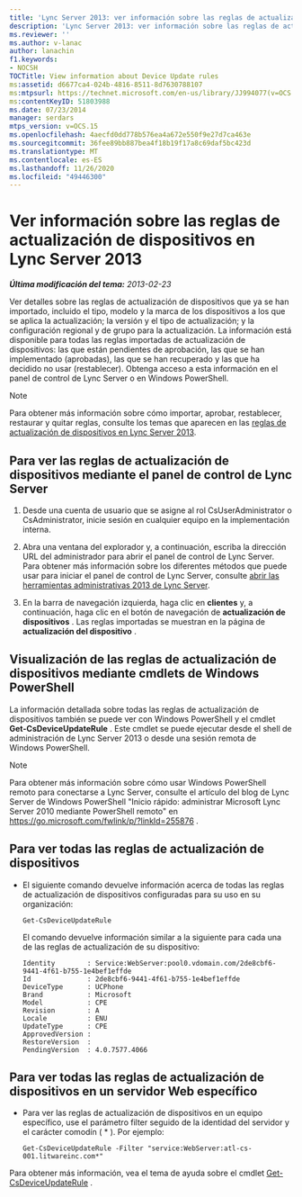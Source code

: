 ```yaml
---
title: 'Lync Server 2013: ver información sobre las reglas de actualización de dispositivos'
description: 'Lync Server 2013: ver información sobre las reglas de actualización de dispositivos.'
ms.reviewer: ''
ms.author: v-lanac
author: lanachin
f1.keywords:
- NOCSH
TOCTitle: View information about Device Update rules
ms:assetid: d6677ca4-024b-4816-8511-8d7630788107
ms:mtpsurl: https://technet.microsoft.com/en-us/library/JJ994077(v=OCS.15)
ms:contentKeyID: 51803988
ms.date: 07/23/2014
manager: serdars
mtps_version: v=OCS.15
ms.openlocfilehash: 4aecfd0dd778b576ea4a672e550f9e27d7ca463e
ms.sourcegitcommit: 36fee89bb887bea4f18b19f17a8c69daf5bc423d
ms.translationtype: MT
ms.contentlocale: es-ES
ms.lasthandoff: 11/26/2020
ms.locfileid: "49446300"
---
```

# <a name="view-information-about-device-update-rules-in-lync-server-2013"></a>Ver información sobre las reglas de actualización de dispositivos en Lync Server 2013

<div data-xmlns="http://www.w3.org/1999/xhtml">

<div class="topic" data-xmlns="http://www.w3.org/1999/xhtml" data-msxsl="urn:schemas-microsoft-com:xslt" data-cs="https://msdn.microsoft.com/">

<div data-asp="https://msdn2.microsoft.com/asp">



</div>

<div id="mainSection">

<div id="mainBody">

<span> </span>

_**Última modificación del tema:** 2013-02-23_

Ver detalles sobre las reglas de actualización de dispositivos que ya se han importado, incluido el tipo, modelo y la marca de los dispositivos a los que se aplica la actualización; la versión y el tipo de actualización; y la configuración regional y de grupo para la actualización. La información está disponible para todas las reglas importadas de actualización de dispositivos: las que están pendientes de aprobación, las que se han implementado (aprobadas), las que se han recuperado y las que ha decidido no usar (restablecer). Obtenga acceso a esta información en el panel de control de Lync Server o en Windows PowerShell.

<div>


> [!NOTE]  
> Para obtener más información sobre cómo importar, aprobar, restablecer, restaurar y quitar reglas, consulte los temas que aparecen en las <A href="lync-server-2013-device-update-rules.md">reglas de actualización de dispositivos en Lync Server 2013</A>.



</div>

<div>

## <a name="to-view-device-update-rules-by-using-lync-server-control-panel"></a>Para ver las reglas de actualización de dispositivos mediante el panel de control de Lync Server

1.  Desde una cuenta de usuario que se asigne al rol CsUserAdministrator o CsAdministrator, inicie sesión en cualquier equipo en la implementación interna.

2.  Abra una ventana del explorador y, a continuación, escriba la dirección URL del administrador para abrir el panel de control de Lync Server. Para obtener más información sobre los diferentes métodos que puede usar para iniciar el panel de control de Lync Server, consulte [abrir las herramientas administrativas 2013 de Lync Server](lync-server-2013-open-lync-server-administrative-tools.md).

3.  En la barra de navegación izquierda, haga clic en **clientes** y, a continuación, haga clic en el botón de navegación de **actualización de dispositivos** . Las reglas importadas se muestran en la página de **actualización del dispositivo** .

</div>

<div>

## <a name="viewing-device-update-rules-by-using-windows-powershell-cmdlets"></a>Visualización de las reglas de actualización de dispositivos mediante cmdlets de Windows PowerShell

La información detallada sobre todas las reglas de actualización de dispositivos también se puede ver con Windows PowerShell y el cmdlet **Get-CsDeviceUpdateRule** . Este cmdlet se puede ejecutar desde el shell de administración de Lync Server 2013 o desde una sesión remota de Windows PowerShell.

<div>


> [!NOTE]  
> Para obtener más información sobre cómo usar Windows PowerShell remoto para conectarse a Lync Server, consulte el artículo del blog de Lync Server de Windows PowerShell "Inicio rápido: administrar Microsoft Lync Server 2010 mediante PowerShell remoto" en <A href="https://go.microsoft.com/fwlink/p/?linkid=255876">https://go.microsoft.com/fwlink/p/?linkId=255876</A> .



</div>

<div>

## <a name="to-view-all-your-device-update-rules"></a>Para ver todas las reglas de actualización de dispositivos

  - El siguiente comando devuelve información acerca de todas las reglas de actualización de dispositivos configuradas para su uso en su organización:
    
        Get-CsDeviceUpdateRule
    
    El comando devuelve información similar a la siguiente para cada una de las reglas de actualización de su dispositivo:
    
        Identity        : Service:WebServer:pool0.vdomain.com/2de8cbf6-9441-4f61-b755-1e4bef1effde
        Id              : 2de8cbf6-9441-4f61-b755-1e4bef1effde
        DeviceType      : UCPhone
        Brand           : Microsoft
        Model           : CPE
        Revision        : A
        Locale          : ENU
        UpdateType      : CPE
        ApprovedVersion :
        RestoreVersion  :
        PendingVersion  : 4.0.7577.4066

</div>

<div>

## <a name="to-view-all-the-device-update-rules-on-a-specific-web-server"></a>Para ver todas las reglas de actualización de dispositivos en un servidor Web específico

  - Para ver las reglas de actualización de dispositivos en un equipo específico, use el parámetro filter seguido de la identidad del servidor y el carácter comodín ( \* ). Por ejemplo:
    
        Get-CsDeviceUpdateRule -Filter "service:WebServer:atl-cs-001.litwareinc.com*"

</div>

Para obtener más información, vea el tema de ayuda sobre el cmdlet [Get-CsDeviceUpdateRule](https://docs.microsoft.com/powershell/module/skype/Get-CsDeviceUpdateRule) .

</div>

</div>

<span> </span>

</div>

</div>

</div>

